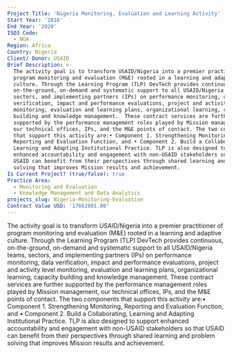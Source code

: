 ```yaml
---
Project Title: 'Nigeria Monitoring, Evaluation and Learning Activity'
Start Year: '2016'
End Year: '2020'
ISO3 Code:
  - NGA
Region: Africa
Country: Nigeria
Client/ Donor: USAID
Brief Description: >-
  The activity goal is to transform USAID/Nigeria into a premier practitioner of
  program monitoring and evaluation (M&E) rooted in a learning and adaptive
  culture. Through the Learning Program (TLP) DevTech provides continuous,
  on-the-ground, on-demand and systematic support to all USAID/Nigeria teams,
  sectors, and implementing partners (IPs) on performance monitoring, data
  verification, impact and performance evaluations, project and activity level
  monitoring, evaluation and learning plans, organizational learning, capacity
  building and knowledge management.  These contract services are further
  supported by the performance management roles played by Mission management,
  our technical offices, IPs, and the M&E points of contact. The two components
  that support this activity are:• Component 1. Strengthening Monitoring,
  Reporting and Evaluation Function, and • Component 2. Build a Collaborating,
  Learning and Adapting Institutional Practice. TLP is also designed to support
  enhanced accountability and engagement with non-USAID stakeholders so that
  USAID can benefit from their perspectives through shared learning and problem
  solving that improves Mission results and achievement.
Is Current Project? (true/false): true
Practice Area:
  - Monitoring and Evaluation
  - Knowledge Management and Data Analytics
projects_slug: Nigeria-Monitoring-Evaluation
Contract Value USD: '17662801.00'
---
```

The activity goal is to transform USAID/Nigeria into a premier practitioner of program monitoring and evaluation (M&E) rooted in a learning and adaptive culture. Through the Learning Program (TLP) DevTech provides continuous, on-the-ground, on-demand and systematic support to all USAID/Nigeria teams, sectors, and implementing partners (IPs) on performance monitoring, data verification, impact and performance evaluations, project and activity level monitoring, evaluation and learning plans, organizational learning, capacity building and knowledge management.  These contract services are further supported by the performance management roles played by Mission management, our technical offices, IPs, and the M&E points of contact. The two components that support this activity are:• Component 1. Strengthening Monitoring, Reporting and Evaluation Function, and • Component 2. Build a Collaborating, Learning and Adapting Institutional Practice. TLP is also designed to support enhanced accountability and engagement with non-USAID stakeholders so that USAID can benefit from their perspectives through shared learning and problem solving that improves Mission results and achievement.